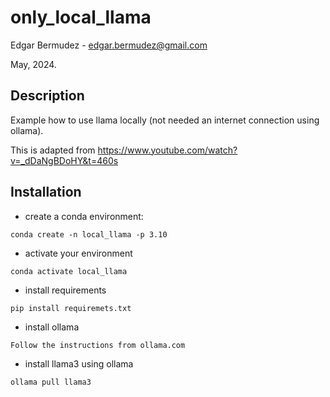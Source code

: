 # only_local_llama

Edgar Bermudez - edgar.bermudez@gmail.com

May, 2024.

## Description

Example how to use llama locally (not needed an internet connection using ollama).

This is adapted from https://www.youtube.com/watch?v=_dDaNgBDoHY&t=460s

## Installation

- create a conda environment:

```conda create -n local_llama -p 3.10```

- activate your environment

```conda activate local_llama```

- install requirements

```pip install requiremets.txt```

- install ollama  

```Follow the instructions from ollama.com```

- install llama3 using ollama

```ollama pull llama3```

